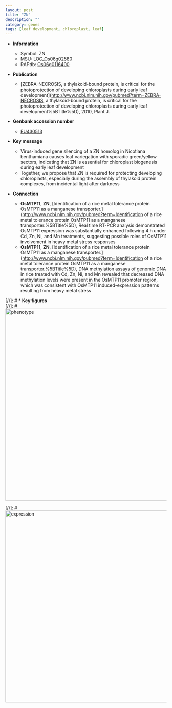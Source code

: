 ```yaml
---
layout: post
title: "ZN"
description: ""
category: genes
tags: [leaf development, chloroplast, leaf]
---
```


* **Information**  
    + Symbol: ZN  
    + MSU: [LOC_Os06g02580](http://rice.plantbiology.msu.edu/cgi-bin/ORF_infopage.cgi?orf=LOC_Os06g02580)  
    + RAPdb: [Os06g0116400](http://rapdb.dna.affrc.go.jp/viewer/gbrowse_details/irgsp1?name=Os06g0116400)  

* **Publication**  
    + [ZEBRA-NECROSIS, a thylakoid-bound protein, is critical for the photoprotection of developing chloroplasts during early leaf development](http://www.ncbi.nlm.nih.gov/pubmed?term=ZEBRA-NECROSIS, a thylakoid-bound protein, is critical for the photoprotection of developing chloroplasts during early leaf development%5BTitle%5D), 2010, Plant J.

* **Genbank accession number**  
    + [EU430513](http://www.ncbi.nlm.nih.gov/nuccore/EU430513)

* **Key message**  
    + Virus-induced gene silencing of a ZN homolog in Nicotiana benthamiana causes leaf variegation with sporadic green/yellow sectors, indicating that ZN is essential for chloroplast biogenesis during early leaf development
    + Together, we propose that ZN is required for protecting developing chloroplasts, especially during the assembly of thylakoid protein complexes, from incidental light after darkness

* **Connection**  
    + __OsMTP11__, __ZN__, [Identification of a rice metal tolerance protein OsMTP11 as a manganese transporter.](http://www.ncbi.nlm.nih.gov/pubmed?term=Identification of a rice metal tolerance protein OsMTP11 as a manganese transporter.%5BTitle%5D),  Real time RT-PCR analysis demonstrated OsMTP11 expression was substantially enhanced following 4 h under Cd, Zn, Ni, and Mn treatments, suggesting possible roles of OsMTP11 involvement in heavy metal stress responses
    + __OsMTP11__, __ZN__, [Identification of a rice metal tolerance protein OsMTP11 as a manganese transporter.](http://www.ncbi.nlm.nih.gov/pubmed?term=Identification of a rice metal tolerance protein OsMTP11 as a manganese transporter.%5BTitle%5D),  DNA methylation assays of genomic DNA in rice treated with Cd, Zn, Ni, and Mn revealed that decreased DNA methylation levels were present in the OsMTP11 promoter region, which was consistent with OsMTP11 induced-expression patterns resulting from heavy metal stress

[//]: # * **Key figures**  
[//]: # <img src="http://funRiceGenes.github.io/images/ZN.pheno.png" alt="phenotype"  style="width: 600px;"/>

[//]: # <img src="http://funRiceGenes.github.io/images/ZN.exp.png" alt="expression"  style="width: 600px;"/>


